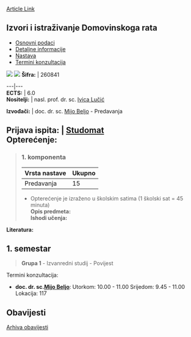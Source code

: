 [Article Link](https://www.fhs.hr/predmet/iidr)

## Izvori i istraživanje Domovinskoga rata
  * [Osnovni podaci](https://www.fhs.hr/predmet/iidr#v1id-904821_710776_1_0 "Osnovni podaci")
  * [Detaljne informacije](https://www.fhs.hr/predmet/iidr#v1id-904821_710776_1_1 "Detaljne informacije")
  * [Nastava](https://www.fhs.hr/predmet/iidr#v1id-904821_710776_1_2 "Nastava")
  * [Termini konzultacija](https://www.fhs.hr/predmet/iidr#v1id-904821_710776_1_3 "Termini konzultacija")


[![](https://www.fhs.hr/img/flags/gif/hr.gif)](https://www.fhs.hr/predmet/iidr) [![](https://www.fhs.hr/img/flags/gif/gb.gif)](https://www.fhs.hr/en/course/sarothw)
**Šifra:** |  260841  
  
---|---  
**ECTS:** |  6.0   
**Nositelji:** |  nasl. prof. dr. sc. [Ivica Lučić](https://www.fhs.hr/djelatnik/ivica.lucic)   
  
**Izvođači:** |  doc. dr. sc. [Mijo Beljo](https://www.fhs.hr/djelatnik/mijo.beljo) - Predavanja  
  
**Prijava ispita:** |  [Studomat](http://www.isvu.hr/studomat)  
**Opterećenje:**  
---  
> ### 1. komponenta
> | Vrsta nastave | Ukupno  
> ---|---  
> Predavanja | 15  
> * Opterećenje je izraženo u školskim satima (1 školski sat = 45 minuta)   
**Opis predmeta:**  
> **Ishodi učenja:**  

  
**Literatura:**  

  
**1. semestar**  
---  
> **Grupa 1** - Izvanredni studij - Povijest  
>   
Termini konzultacija: 
  * **doc. dr. sc.[Mijo Beljo](https://www.fhs.hr/djelatnik/mijo.beljo)**: 
Utorkom: 10.00 - 11.00
Srijedom: 9.45 - 11.00
Lokacija: 117 


## Obavijesti
[Arhiva obavijesti](https://www.fhs.hr/predmet/iidr?@=21ly4#news_123234 "Arhiva obavijesti")
